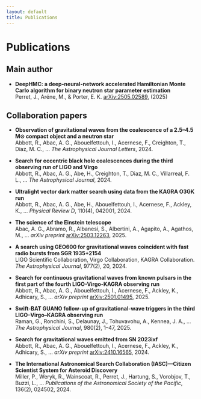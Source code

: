 ```yaml
---
layout: default
title: Publications
---
```


# Publications

## Main author 


- **DeepHMC: a deep-neural-network accelerated Hamiltonian Monte Carlo algorithm for binary neutron star parameter estimation**  
  Perret, J., Aréne, M., & Porter, E. K. [arXiv:2505.02589](https://doi.org/10.48550/arXiv.2505.02589), (2025)

## Collaboration papers

- **Observation of gravitational waves from the coalescence of a 2.5–4.5 M⊙ compact object and a neutron star**  
  Abbott, R., Abac, A. G., Abouelfettouh, I., Acernese, F., Creighton, T., Diaz, M. C., ... *The Astrophysical Journal Letters*, 2024.

- **Search for eccentric black hole coalescences during the third observing run of LIGO and Virgo**  
  Abbott, R., Abac, A. G., Abe, H., Creighton, T., Diaz, M. C., Villarreal, F. L., ... *The Astrophysical Journal*, 2024.

- **Ultralight vector dark matter search using data from the KAGRA O3GK run**  
  Abbott, R., Abac, A. G., Abe, H., Abouelfettouh, I., Acernese, F., Ackley, K., ... *Physical Review D*, 110(4), 042001, 2024.

- **The science of the Einstein telescope**  
  Abac, A. G., Abramo, R., Albanesi, S., Albertini, A., Agapito, A., Agathos, M., ... *arXiv preprint* [arXiv:2503.12263](https://arxiv.org/abs/2503.12263), 2025.

- **A search using GEO600 for gravitational waves coincident with fast radio bursts from SGR 1935+2154**  
  LIGO Scientific Collaboration, Virgo Collaboration, KAGRA Collaboration. *The Astrophysical Journal*, 977(2), 20, 2024.

- **Search for continuous gravitational waves from known pulsars in the first part of the fourth LIGO-Virgo-KAGRA observing run**  
  Abbott, R., Abac, A. G., Abouelfettouh, I., Acernese, F., Ackley, K., Adhicary, S., ... *arXiv preprint* [arXiv:2501.01495](https://arxiv.org/abs/2501.01495), 2025.

- **Swift-BAT GUANO follow-up of gravitational-wave triggers in the third LIGO–Virgo–KAGRA observing run**  
  Raman, G., Ronchini, S., Delaunay, J., Tohuvavohu, A., Kennea, J. A., ... *The Astrophysical Journal*, 980(2), 1–47, 2025.

- **Search for gravitational waves emitted from SN 2023ixf**  
  Abbott, R., Abac, A. G., Abouelfettouh, I., Acernese, F., Ackley, K., Adhicary, S., ... *arXiv preprint* [arXiv:2410.16565](https://arxiv.org/abs/2410.16565), 2024.

- **The International Astronomical Search Collaboration (IASC)—Citizen Scientist System for Asteroid Discovery**  
  Miller, P., Weryk, R., Wainscoat, R., Perret, J., Hartung, S., Vorobjov, T., Buzzi, L., ... *Publications of the Astronomical Society of the Pacific*, 136(2), 024502, 2024.

